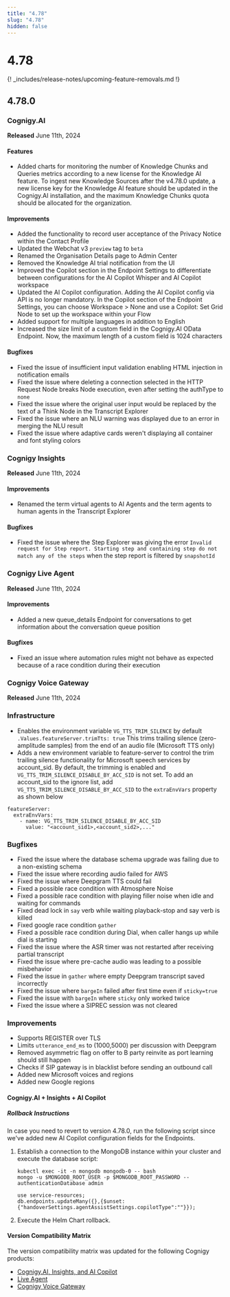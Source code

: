 ```yaml
---
title: "4.78"
slug: "4.78"
hidden: false
---
```


# 4.78

{! _includes/release-notes/upcoming-feature-removals.md !}

## 4.78.0

### Cognigy.AI

**Released** June 11th, 2024

#### Features

- Added charts for monitoring the number of Knowledge Chunks and Queries metrics according to a new license for the Knowledge AI feature. To ingest new Knowledge Sources after the v4.78.0 update, a new license key for the Knowledge AI feature should be updated in the Cognigy.AI installation, and the maximum Knowledge Chunks quota should be allocated for the organization.

#### Improvements

- Added the functionality to record user acceptance of the Privacy Notice within the Contact Profile
- Updated the Webchat v3 `preview` tag to `beta`
- Renamed the Organisation Details page to Admin Center
- Removed the Knowledge AI trial notification from the UI
- Improved the Copilot section in the Endpoint Settings to differentiate between configurations for the AI Copilot Whisper and AI Copilot workspace
- Updated the AI Copilot configuration. Adding the AI Copilot config via API is no longer mandatory. In the Copilot section of the Endpoint Settings, you can choose Workspace > None and use a Copilot: Set Grid Node to set up the workspace within your Flow
- Added support for multiple languages in addition to English
- Increased the size limit of a custom field in the Cognigy.AI OData Endpoint. Now, the maximum length of a custom field is 1024 characters

#### Bugfixes

- Fixed the issue of insufficient input validation enabling HTML injection in notification emails
- Fixed the issue where deleting a connection selected in the HTTP Request Node breaks Node execution, even after setting the authType to `none`
- Fixed the issue where the original user input would be replaced by the text of a Think Node in the Transcript Explorer
- Fixed the issue where an NLU warning was displayed due to an error in merging the NLU result
- Fixed the issue where adaptive cards weren't displaying all container and font styling colors

### Cognigy Insights

**Released** June 11th, 2024

#### Improvements

- Renamed the term virtual agents to AI Agents and the term agents to human agents in the Transcript Explorer

#### Bugfixes

- Fixed the issue where the Step Explorer was giving the error `Invalid request for Step report. Starting step and containing step do not match any of the steps` when the step report is filtered by `snapshotId`

### Cognigy Live Agent

**Released** June 11th, 2024

#### Improvements

- Added a new queue_details Endpoint for conversations to get information about the conversation queue position

#### Bugfixes

- Fixed an issue where automation rules might not behave as expected because of a race condition during their execution 

### Cognigy Voice Gateway

**Released** June 11th, 2024

### Infrastructure

- Enables the environment variable `VG_TTS_TRIM_SILENCE` by default `.Values.featureServer.trimTts: true`
  This trims trailing silence (zero-amplitude samples) from the end of an audio file (Microsoft TTS only)
- Adds a new environment variable to feature-server to control the trim trailing silence functionality for Microsoft speech services by account_sid. By default, the trimming is enabled and `VG_TTS_TRIM_SILENCE_DISABLE_BY_ACC_SID` is not set. To add an account_sid to the ignore list, add `VG_TTS_TRIM_SILENCE_DISABLE_BY_ACC_SID` to the `extraEnvVars` property as shown below
```
featureServer:
  extraEnvVars:
    - name: VG_TTS_TRIM_SILENCE_DISABLE_BY_ACC_SID
      value: "<account_sid1>,<account_sid2>,..."
```

### Bugfixes

- Fixed the issue where the database schema upgrade was failing due to a non-existing schema
- Fixed the issue where recording audio failed for AWS
- Fixed the issue where Deepgram TTS could fail
- Fixed a possible race condition with Atmosphere Noise 
- Fixed a possible race condition with playing filler noise when idle and waiting for commands
- Fixed dead lock in `say` verb while waiting playback-stop and say verb is killed
- Fixed google race condition `gather`
- Fixed a possible race condition during Dial, when caller hangs up while dial is starting
- Fixed the issue where the ASR timer was not restarted after receiving partial transcript
- Fixed the issue where pre-cache audio was leading to a possible misbehavior
- Fixed the issue in `gather` where empty Deepgram transcript saved incorrectly 
- Fixed the issue where `bargeIn` failed after first time even if `sticky=true`
- Fixed the issue with `bargeIn` where `sticky` only worked twice
- Fixed the issue where a SIPREC session was not cleared

### Improvements

- Supports REGISTER over TLS
- Limits `utterance_end_ms` to (1000,5000) per discussion with Deepgram
- Removed asymmetric flag on offer to B party reinvite as port learning should still happen
- Checks if SIP gateway is in blacklist before sending an outbound call
- Added new Microsoft voices and regions
- Added new Google regions

#### Cognigy.AI + Insights + AI Copilot

##### Rollback Instructions

In case you need to revert to version 4.78.0, run the following script since we've added new AI Copilot configuration fields for the Endpoints.

1. Establish a connection to the MongoDB instance within your cluster and execute the database script:

    ```
    kubectl exec -it -n mongodb mongodb-0 -- bash
    mongo -u $MONGODB_ROOT_USER -p $MONGODB_ROOT_PASSWORD --authenticationDatabase admin

    use service-resources;
    db.endpoints.updateMany({},{$unset:{"handoverSettings.agentAssistSettings.copilotType":""}});
    ```

2. Execute the Helm Chart rollback.

#### Version Compatibility Matrix

The version compatibility matrix was updated for the following Cognigy products:

- [Cognigy.AI, Insights, and AI Copilot](../ai/installation/version-compatibility-matrix.md)
- [Live Agent](../live-agent/installation/deployment/version-compatibility-matrix.md)
- [Cognigy Voice Gateway](../voice-gateway/installation/version-compatibility-matrix.md)
